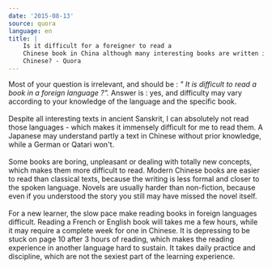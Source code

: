 ```yaml
---
date: '2015-08-13'
source: quora
language: en
title: |
    Is it difficult for a foreigner to read a
    Chinese book in China although many interesting books are written in
    Chinese? - Quora
---
```


Most of your question is irrelevant, and should be : *\" It is difficult
to read a book in a foreign language ?\".* Answer is : yes, and
difficulty may vary according to your knowledge of the language and the
specific book.\
\
Despite all interesting texts in ancient Sanskrit, I can absolutely not
read those languages - which makes it immensely difficult for me to read
them. A Japanese may understand partly a text in Chinese without prior
knowledge, while a German or Qatari won\'t.\
\
Some books are boring, unpleasant or dealing with totally new concepts,
which makes them more difficult to read. Modern Chinese books are easier
to read than classical texts, because the writing is less formal and
closer to the spoken language. Novels are usually harder than
non-fiction, because even if you understood the story you still may have
missed the novel itself.\
\
For a new learner, the slow pace make reading books in foreign languages
difficult. Reading a French or English book will takes me a few hours,
while it may require a complete week for one in Chinese. It is
depressing to be stuck on page 10 after 3 hours of reading, which makes
the reading experience in another language hard to sustain. It takes
daily practice and discipline, which are not the sexiest part of the
learning experience.
